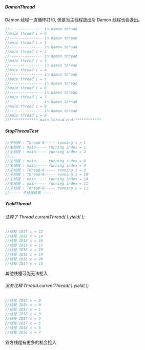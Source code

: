 
##### DamonThread

Damon 线程一直循环打印, 但是当主线程退出后 Damon 线程也会退出。

```java
//--------------- in damon thread
//main thread i = 0
//--------------- in damon thread
//main thread i = 1
//--------------- in damon thread
//main thread i = 2
//--------------- in damon thread
//main thread i = 3
//--------------- in damon thread
//main thread i = 4
//--------------- in damon thread
//main thread i = 5
//--------------- in damon thread
//main thread i = 6
//--------------- in damon thread
//main thread i = 7
//--------------- in damon thread
//main thread i = 8
//--------------- in damon thread
//main thread i = 9
//************* main thread end ************
```

##### StopThreadTest

```java
//子线程 : Thread-0----- running i = 1
//主线程 : main----- running index = 1
//主线程 : main----- running index = 2
//...
//主线程 : main----- running index = 8
//主线程 : main----- running index = 9
//子线程 : Thread-0----- running i = 9
//子线程 : Thread-0----- running i = 10
//主线程 : main----- running index = 10
//主线程 : main----- running index = 11
//子线程 : Thread-0----- running i = 11
//----- 子线程结束 -----
```

##### YieldThread

###### 注释了 Thread.currentThread( ).yield( );

```java
//线程 ID17 x = 12
//线程 ID16 x = 14
//线程 ID16 x = 16
//线程 ID16 x = 17
//线程 ID16 x = 18
//线程 ID16 x = 19
//线程 ID16 x = 20
//线程 ID17 x = 15
```

其他线程可能无法抢入

###### 没有注释 Thread.currentThread( ).yield( );

```java
//线程 ID17 x = 0
//线程 ID16 x = 0
//线程 ID17 x = 1
//线程 ID16 x = 3
//线程 ID17 x = 3
//线程 ID17 x = 5
//线程 ID16 x = 5
//线程 ID16 x = 7
```

双方线程有更多的机会抢入